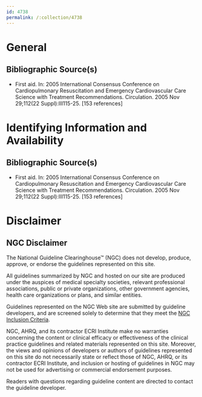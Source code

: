 ```yaml
---
id: 4738
permalink: /:collection/4738
---
```


# General

## Bibliographic Source(s)

- First aid. In: 2005 International Consensus Conference on Cardiopulmonary Resuscitation and Emergency Cardiovascular Care Science with Treatment Recommendations. Circulation. 2005 Nov 29;112(22 Suppl):III115-25. [153 references]

# Identifying Information and Availability

## Bibliographic Source(s)

- First aid. In: 2005 International Consensus Conference on Cardiopulmonary Resuscitation and Emergency Cardiovascular Care Science with Treatment Recommendations. Circulation. 2005 Nov 29;112(22 Suppl):III115-25. [153 references]

# Disclaimer

## NGC Disclaimer

The National Guideline Clearinghouse™ (NGC) does not develop, produce, approve, or endorse the guidelines represented on this site.

All guidelines summarized by NGC and hosted on our site are produced under the auspices of medical specialty societies, relevant professional associations, public or private organizations, other government agencies, health care organizations or plans, and similar entities.

Guidelines represented on the NGC Web site are submitted by guideline developers, and are screened solely to determine that they meet the [NGC Inclusion Criteria](/help-and-about/summaries/inclusion-criteria).

NGC, AHRQ, and its contractor ECRI Institute make no warranties concerning the content or clinical efficacy or effectiveness of the clinical practice guidelines and related materials represented on this site. Moreover, the views and opinions of developers or authors of guidelines represented on this site do not necessarily state or reflect those of NGC, AHRQ, or its contractor ECRI Institute, and inclusion or hosting of guidelines in NGC may not be used for advertising or commercial endorsement purposes.

Readers with questions regarding guideline content are directed to contact the guideline developer.

